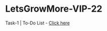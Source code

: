 # LetsGrowMore-VIP-22

Task-1 | To-Do List - [Click here](https://jerin-n.github.io/LetsGrowMore-VIP-22/todolist/)
